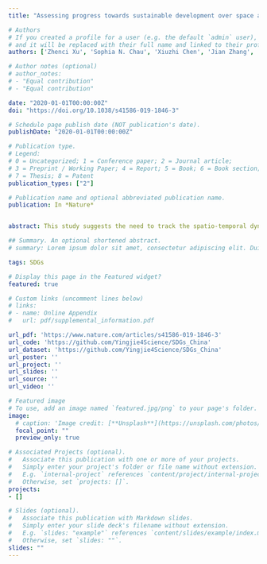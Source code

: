 ```yaml
---
title: "Assessing progress towards sustainable development over space and time"

# Authors
# If you created a profile for a user (e.g. the default `admin` user), write the username (folder name) here 
# and it will be replaced with their full name and linked to their profile.
authors: ['Zhenci Xu', 'Sophia N. Chau', 'Xiuzhi Chen', 'Jian Zhang', 'Yingjie Li', 'Thomas Dietz', 'Jinyan Wang', 'Julie A. Winkler', 'Fan Fan', 'Baorong Huang', 'Shuxin Li', 'Shaohua Wu', 'Anna Herzberger', 'Ying Tang', 'Dequ Hong', 'Yunkai Li', 'Jianguo Liu']

# Author notes (optional)
# author_notes:
# - "Equal contribution"
# - "Equal contribution"

date: "2020-01-01T00:00:00Z"
doi: "https://doi.org/10.1038/s41586-019-1846-3"

# Schedule page publish date (NOT publication's date).
publishDate: "2020-01-01T00:00:00Z"

# Publication type.
# Legend: 
# 0 = Uncategorized; 1 = Conference paper; 2 = Journal article;
# 3 = Preprint / Working Paper; 4 = Report; 5 = Book; 6 = Book section;
# 7 = Thesis; 8 = Patent
publication_types: ["2"]

# Publication name and optional abbreviated publication name.
publication: In *Nature*


abstract: This study suggests the need to track the spatio-temporal dynamics of progress towards SDGs at the global level and in other nations.

## Summary. An optional shortened abstract.
# summary: Lorem ipsum dolor sit amet, consectetur adipiscing elit. Duis posuere tellus ac convallis placerat. Proin tincidunt magna sed ex sollicitudin condimentum.

tags: SDGs

# Display this page in the Featured widget?
featured: true

# Custom links (uncomment lines below)
# links:
# - name: Online Appendix
#   url: pdf/supplemental_information.pdf

url_pdf: 'https://www.nature.com/articles/s41586-019-1846-3'
url_code: 'https://github.com/Yingjie4Science/SDGs_China'
url_dataset: 'https://github.com/Yingjie4Science/SDGs_China'
url_poster: ''
url_project: ''
url_slides: ''
url_source: ''
url_video: ''

# Featured image
# To use, add an image named `featured.jpg/png` to your page's folder. 
image:
  # caption: 'Image credit: [**Unsplash**](https://unsplash.com/photos/pLCdAaMFLTE)'
  focal_point: ""
  preview_only: true

# Associated Projects (optional).
#   Associate this publication with one or more of your projects.
#   Simply enter your project's folder or file name without extension.
#   E.g. `internal-project` references `content/project/internal-project/index.md`.
#   Otherwise, set `projects: []`.
projects:
- []

# Slides (optional).
#   Associate this publication with Markdown slides.
#   Simply enter your slide deck's filename without extension.
#   E.g. `slides: "example"` references `content/slides/example/index.md`.
#   Otherwise, set `slides: ""`.
slides: ""
---
```


